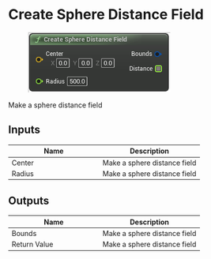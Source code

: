 # Create Sphere Distance Field

<div align="left" data-full-width="false">

<figure><img src="create_sphere_distance_field.png" alt=""><figcaption></figcaption></figure>

</div>

Make a sphere distance field

## Inputs

<table>
<thead><tr><th width="170">Name</th><th>Description</th></tr></thead>
<tbody>
<tr><td>Center</td><td>Make a sphere distance field</td></tr>
<tr><td>Radius</td><td>Make a sphere distance field</td></tr>
</tbody>
</table>

## Outputs

<table>
<thead><tr><th width="170">Name</th><th>Description</th></tr></thead>
<tbody>
<tr><td>Bounds</td><td>Make a sphere distance field</td></tr>
<tr><td>Return Value</td><td>Make a sphere distance field</td></tr>
</tbody>
</table>